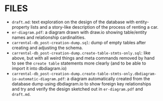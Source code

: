 FILES
=====

  - `draft.md`: text exploration on the design of the database with
    entity-property lists and a story-like description of the process of renting
    a car.
  - `er-diagram.pdf`: a diagram drawn with draw.io showing table/entity names and
    relationship cardinalities.
  - `carrental-db_post-creation-dump.sql`: dump of empty tables after creating and
    adjusting the schema.
  - `carrental-db_post-creation-dump.create-table-stmts-only.sql`: like above,
    but with all weird things and meta commands removed by hand to see the
    `create table` statements more clearly (and to be able to import it into
    dbdiagram.io)
  - `carrental-db_post-creation-dump.create-table-stmts-only.dbdiagram-io-automatic-diagram.pdf`:
    a diagram automatically created from the database dump using dbdiagram.io to
    show foreign key relationships and try and verify the design sketched out in
    `er-diagram.pdf` and `draft.md`.

